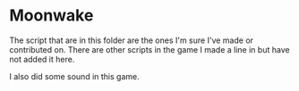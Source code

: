 # Moonwake
The script that are in this folder are the ones I'm sure I've made or contributed on. There are other scripts in the game I made a line in but have not added it here.

I also did some sound in this game.
